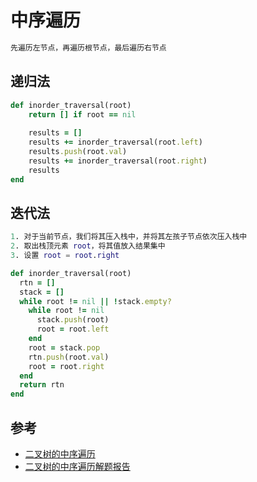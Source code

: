 # 中序遍历

```m
先遍历左节点，再遍历根节点，最后遍历右节点
```

## 递归法

```ruby
def inorder_traversal(root)
    return [] if root == nil
    
    results = []
    results += inorder_traversal(root.left)
    results.push(root.val)
    results += inorder_traversal(root.right)
    results
end
```

## 迭代法

```m
1. 对于当前节点，我们将其压入栈中，并将其左孩子节点依次压入栈中
2. 取出栈顶元素 root，将其值放入结果集中
3. 设置 root = root.right
```

```ruby
def inorder_traversal(root)
  rtn = []
  stack = []
  while root != nil || !stack.empty?
    while root != nil
      stack.push(root)
      root = root.left
    end
    root = stack.pop
    rtn.push(root.val)
    root = root.right
  end
  return rtn
end
```

## 参考

- [二叉树的中序遍历](https://leetcode-cn.com/problems/binary-tree-inorder-traversal/)
- [二叉树的中序遍历解题报告](https://leetcode-cn.com/problems/binary-tree-inorder-traversal/solution/er-cha-shu-de-zhong-xu-bian-li-by-leetcode-solutio/)
